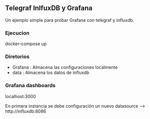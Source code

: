 ## Telegraf InlfuxDB y Grafana 

Un ejemplo simple para probar Grafana con telegraf y influxdb.

### Ejecucion 

docker-compose up 

### Diretorios 

* Grafana : Almacena las configuraciones localmente 
* data    : Almacena los datos de influxdb 

### Grafana dashboards 

 localhost:3000

 En primera instancia se debe configuración un nuevo datasource --> http://influxdb:8086 

 